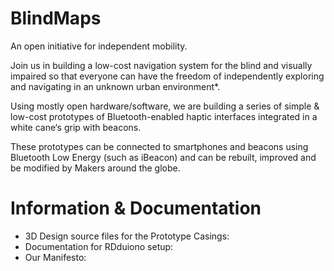 BlindMaps
=========

An open initiative for independent mobility.

Join us in building a low-cost navigation system for the blind and visually impaired so that everyone can have the freedom of independently exploring and navigating in an unknown urban environment*.

Using mostly open hardware/software, we are building a series of simple & low-cost prototypes of Bluetooth-enabled haptic interfaces integrated in a white cane‘s grip with beacons.

These prototypes can be connected to smartphones and beacons using Bluetooth Low Energy (such as iBeacon) and can be rebuilt, improved and be modified by Makers around the globe.

# Information & Documentation 

- 3D Design source files for the Prototype Casings:
- Documentation for RDduiono setup: 
- Our Manifesto: 
